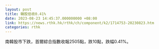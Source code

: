 ```yaml
---
layout: post
title: 韓股低收0.41%
date: 2023-08-23 14:45:37.000000000 +08:00
link: https://news.rthk.hk/rthk/ch/component/k2/1714753-20230823.htm
categories: rthk
---
```


南韓股市下跌，首爾綜合指數收報2505點，跌10點，跌幅0.41%。
